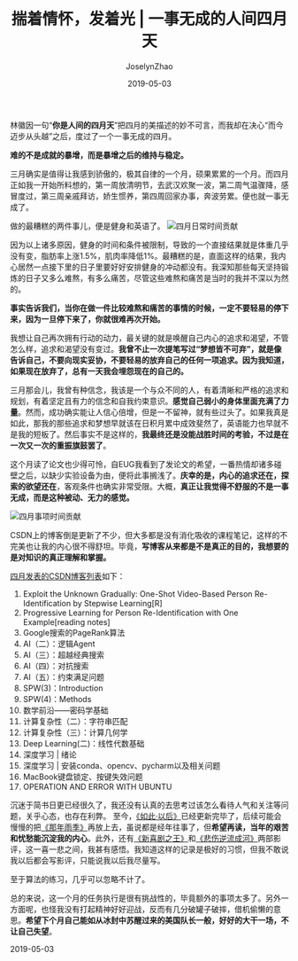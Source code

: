 ﻿---
layout:     post
title:      揣着情怀，发着光 | 一事无成的人间四月天
subtitle:
music:      <iframe frameborder="no" border="0" marginwidth="0" marginheight="0" width=330 height=86 src="//music.163.com/outchain/player?type=2&id=1091088&auto=1&height=66"></iframe>
date:       2019-05-03
author:     JoselynZhao
header-img: img/post-bg-swift.jpg
catalog: true
tags:
    - 揣着情怀，发着光
---

林徽因一句“**你是人间的四月天**”把四月的美描述的妙不可言，而我却在决心“而今迈步从头越”之后，度过了一个一事无成的四月。

**难的不是成就的暴增，而是暴增之后的维持与稳定。**

三月确实是值得让我感到骄傲的，极其自律的一个月，硕果累累的一个月。而四月正如我一开始所料想的，第一周放清明节，去武汉欢聚一波，第二周气温骤降，感冒度过，第三周亲戚拜访，娇生惯养，第四周回家办事，奔波劳累。便也就一事无成了。

做的最糟糕的两件事儿，便是健身和英语了。
![四月日常时间贡献](https://upload-images.jianshu.io/upload_images/4673196-820e220fb49f2402.png?imageMogr2/auto-orient/strip%7CimageView2/2/w/1240)


因为以上诸多原因，健身的时间和条件被限制，导致的一个直接结果就是体重几乎没有变，脂肪率上涨1.5%，肌肉率降低1%。最糟糕的是，直面这样的结果，我内心居然一点接下里的日子里要好好安排健身的冲动都没有。我深知那些每天坚持锻炼的日子又多么难熬，有多么痛苦，尽管这些难熬和痛苦是当时的我并不深以为然的。

**事实告诉我们，当你在做一件比较难熬和痛苦的事情的时候，一定不要轻易的停下来，因为一旦停下来了，你就很难再次开始。**

我想让自己再次拥有行动的动力，最关键的就是唤醒自己内心的追求和渴望，不管怎么样，追求和渴望没有变过。**我曾不止一次提笔写过“梦想皆不可弃”，就是像告诉自己，不要向现实妥协，不要轻易的放弃自己的任何一项追求。因为我知道，如果现在放弃了，总有一天我会埋怨现在的自己的。**

三月那会儿，我曾有种信念，我该是一个与众不同的人，有着清晰和严格的追求和规划，有着坚定且有力的信念和自我约束意识。**感觉自己弱小的身体里面充满了力量**。然而，成功确实能让人信心倍增，但是一不留神，就有些过头了。如果我真是如此，那我的那些追求和梦想早就该在日积月累中成效斐然了，英语能力也早就不是我的短板了。然后事实不是这样的，**我最终还是没能战胜时间的考验，不过是在一次又一次的重振旗鼓罢了**。

这个月读了论文也少得可怜，自EUG我看到了发论文的希望，一番热情却诸多碰壁之后，以缺少实验设备为由，便将此事搁浅了。**庆幸的是，内心的追求还在，探索的欲望还在**，客观条件也确实非常受限。大概，**真正让我觉得不舒服的不是一事无成，而是这种被动、无力的感觉。**

![四月事项时间贡献](https://upload-images.jianshu.io/upload_images/4673196-9e2d5aed5f248ad1.png?imageMogr2/auto-orient/strip%7CimageView2/2/w/1240)


CSDN上的博客倒是更新了不少，但大多都是没有消化吸收的课程笔记，这样的不完美也让我的内心很不得舒坦。毕竟，**写博客从来都是不是真正的目的，我想要的是对知识的真正理解和掌握。**

[四月发表的CSDN博客列表](https://blog.csdn.net/nguever15/article/month/2019/04)如下：
1. Exploit the Unknown Gradually: One-Shot Video-Based Person Re-Identification by Stepwise Learning[R]
2.  Progressive Learning for Person Re-Identification with One Example[reading notes]
3. Google搜索的PageRank算法
4. AI（二）：逻辑Agent
5. AI（三）：超越经典搜索
6. AI（四）：对抗搜索
7. AI（五）：约束满足问题
8. SPW(3)：Introduction
9. SPW(4)：Methods
10. 数学前沿——密码学基础
11. 计算复杂性（二）：字符串匹配
12. 计算复杂性（三）：计算几何学
13. Deep Learning(二)：线性代数基础
14. 深度学习 | 绪论
15. 深度学习 | 安装conda、opencv、pycharm以及相关问题
16. MacBook键盘锁定、按键失效问题
17. OPERATION AND ERROR WITH UBUNTU

沉迷于简书日更已经很久了，我还没有认真的去思考过该怎么看待人气和关注等问题，关乎心态，也存在利弊。 至今，[《如此·以后》](https://www.jianshu.com/nb/9988405)已经更新完毕了，后续可能会慢慢的把[《那年雨季》](https://www.jianshu.com/nb/11745785)再放上去，虽说都是经年往事了，但**希望再读，当年的艰苦和忧愁能沉淀我的内心**。此外，还有[《新喜剧之王》](https://www.jianshu.com/p/e6e006971ca9)和[《悲伤逆流成河》](https://www.jianshu.com/p/92b44d5c5731)两部影评，这一喜一悲之间，我甚有感悟。我知道这样的记录是极好的习惯，但我不敢说我以后都会写影评，只能说我以后我尽量写。

至于算法的练习，几乎可以忽略不计了。

总的来说，这一个月的任务执行是很有挑战性的，毕竟额外的事项太多了。另外一方面呢，也怪我没有打起精神好好迎战，反而有几分破罐子破摔，借机偷懒的意思。**希望下个月自己能如从冰封中苏醒过来的美国队长一般，好好的大干一场，不让自己失望**。

2019-05-03
